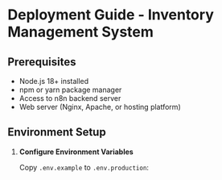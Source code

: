 # Deployment Guide - Inventory Management System

## Prerequisites

- Node.js 18+ installed
- npm or yarn package manager
- Access to n8n backend server
- Web server (Nginx, Apache, or hosting platform)

## Environment Setup

1. **Configure Environment Variables**

   Copy `.env.example` to `.env.production`:
